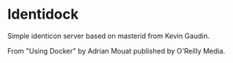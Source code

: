 # Identidock

Simple identicon server based on masterid from Kevin Gaudin.

From "Using Docker" by Adrian Mouat published by O'Reilly Media.
